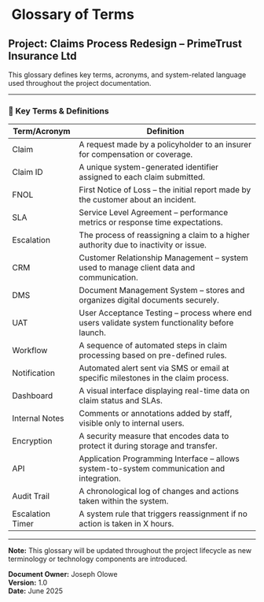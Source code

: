 #  Glossary of Terms

## Project: Claims Process Redesign – PrimeTrust Insurance Ltd

This glossary defines key terms, acronyms, and system-related language used throughout the project documentation.

---

### 🔑 Key Terms & Definitions

| Term/Acronym     | Definition                                                                                     |
| ---------------- | ---------------------------------------------------------------------------------------------- |
| Claim            | A request made by a policyholder to an insurer for compensation or coverage.                   |
| Claim ID         | A unique system-generated identifier assigned to each claim submitted.                         |
| FNOL             | First Notice of Loss – the initial report made by the customer about an incident.              |
| SLA              | Service Level Agreement – performance metrics or response time expectations.                   |
| Escalation       | The process of reassigning a claim to a higher authority due to inactivity or issue.           |
| CRM              | Customer Relationship Management – system used to manage client data and communication.        |
| DMS              | Document Management System – stores and organizes digital documents securely.                  |
| UAT              | User Acceptance Testing – process where end users validate system functionality before launch. |
| Workflow         | A sequence of automated steps in claim processing based on pre-defined rules.                  |
| Notification     | Automated alert sent via SMS or email at specific milestones in the claim process.             |
| Dashboard        | A visual interface displaying real-time data on claim status and SLAs.                         |
| Internal Notes   | Comments or annotations added by staff, visible only to internal users.                        |
| Encryption       | A security measure that encodes data to protect it during storage and transfer.                |
| API              | Application Programming Interface – allows system-to-system communication and integration.     |
| Audit Trail      | A chronological log of changes and actions taken within the system.                            |
| Escalation Timer | A system rule that triggers reassignment if no action is taken in X hours.                     |

---

**Note:** This glossary will be updated throughout the project lifecycle as new terminology or technology components are introduced.

**Document Owner:** Joseph Olowe\
**Version:** 1.0\
**Date:** June 2025

